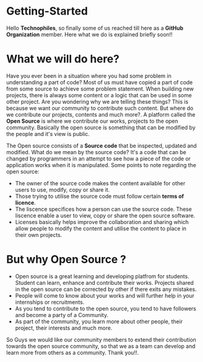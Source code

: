 # Getting-Started

Hello **Technophiles**, so finally some of us reached till here as a **GitHub Organization** member. Here what we do is explained briefly soon!!


# What we will do here?
Have you ever been in a situation where you had some problem in understanding a part of code? Most of us must have copied a part of code from some source to achieve some problem statement.
When building new projects, there is always some content or a logic that can be used in some other project. Are you wondering why we are telling these things? This is because we want our community
to contribute such content. But where do we contribute our projects, contents and much more?. A platform called the **Open Source** is where we contribute our works, projects to the open 
community. Basically the open source is something that can be modified by the people and it's view is public.

The Open source consists of a **Source** **code** that be inspected, updated and modified.
What do we mean by the source code? It's a code that can be changed by programmers in an attempt to see how a piece of the code or application works when it is manipulated.
Some points to note regarding the open source:

- The owner of the source code makes the content available for other users to use, modify, copy or share it.
- Those trying to utilise the source code must follow certain **terms of licence**.
- The liscence specifices how a person can use the source code. These liscence enable a user to view, copy or share the open source software.
- Licenses basically helps improve the collaboration and sharing which allow people to modify the content and utilise the content to place in their own projects.

# But why **Open Source** ?

 
- Open source is a great learning and developing platfrom for students. Student can learn, enhance and contribute their works. Projects shared in the open source can be corrected by other if there exits any mistakes.
- People will come to know about your works and will further help in your internships or recruitments.
- As you tend to contribute to the open source, you tend to have followers and become a party of a Community.
- As part of the community, you learn more about other people, their project, their interests and much more.

So Guys we would like our community members to extend their contribution towards the open source community, so that we as a team can develop and learn more from others as a community.
Thank you!!.




